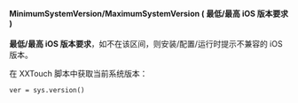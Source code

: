 #### MinimumSystemVersion/MaximumSystemVersion \( 最低/最高 iOS 版本要求 \)

**最低/最高 iOS 版本要求**，如不在该区间，则安装/配置/运行时提示不兼容的 iOS 版本。

在 XXTouch 脚本中获取当前系统版本：

    ver = sys.version()
